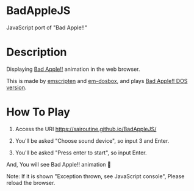 # BadAppleJS
JavaScript port of "Bad Apple!!"

# Description
Displaying [Bad Apple!!](https://www.youtube.com/watch?v=IXOVUiyx1a8) animation in the web browser.

This is made by [emscripten](https://github.com/kripken/emscripten) and [em-dosbox](https://github.com/dreamlayers/em-dosbox), and plays [Bad Apple!! DOS version](http://abaduaber.ru/Prog.htm).

# How To Play

1. Access the URI
https://sairoutine.github.io/BadAppleJS/

2. You'll be asked "Choose sound device", so input 3 and Enter.

3.  You'll be asked "Press enter to start", so input Enter.

And, You will see Bad Apple!! animation :tada:

Note: If it is shown "Exception thrown, see JavaScript console", Please reload the browser.
